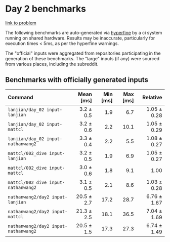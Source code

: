 # Day 2 benchmarks

[link to problem](http://adventofcode.com/2021/day/2)

The following benchmarks are auto-generated via [hyperfine](https://github.com/sharkdp/hyperfine) by a ci system running on shared hardware. Results may be inaccurate, particularly for execution times < 5ms, as per the hyperfine warnings.

The "official" inputs were aggregated from repositories participating in the generation of these benchmarks. The "large" inputs (if any) were sourced from various places, including the subreddit.

## Benchmarks with officially generated inputs
| Command | Mean [ms] | Min [ms] | Max [ms] | Relative |
|:---|---:|---:|---:|---:|
| `lanjian/day_02 input-lanjian` | 3.2 ± 0.5 | 1.9 | 6.7 | 1.05 ± 0.28 |
| `lanjian/day_02 input-mattcl` | 3.2 ± 0.6 | 2.2 | 10.1 | 1.05 ± 0.29 |
| `lanjian/day_02 input-nathanwang2` | 3.3 ± 0.4 | 2.2 | 5.5 | 1.08 ± 0.27 |
| `mattcl/002_dive input-lanjian` | 3.2 ± 0.5 | 1.9 | 6.9 | 1.05 ± 0.27 |
| `mattcl/002_dive input-mattcl` | 3.0 ± 0.6 | 1.8 | 9.1 | 1.00 |
| `mattcl/002_dive input-nathanwang2` | 3.1 ± 0.5 | 2.1 | 8.6 | 1.03 ± 0.28 |
| `nathanwang2/day2 input-lanjian` | 20.5 ± 2.7 | 17.2 | 28.7 | 6.76 ± 1.67 |
| `nathanwang2/day2 input-mattcl` | 21.3 ± 2.5 | 18.1 | 36.5 | 7.04 ± 1.69 |
| `nathanwang2/day2 input-nathanwang2` | 20.5 ± 1.5 | 17.3 | 27.3 | 6.74 ± 1.49 |
